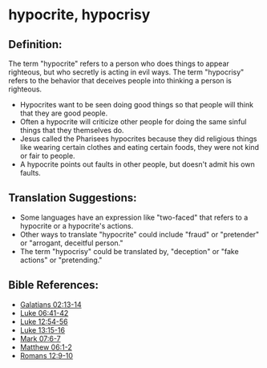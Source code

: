 # hypocrite, hypocrisy #

## Definition: ##

The term "hypocrite" refers to a person who does things to appear righteous, but who secretly is acting in evil ways. The term "hypocrisy" refers to the behavior that deceives people into thinking a person is righteous.

* Hypocrites want to be seen doing good things so that people will think that they are good people.
* Often a hypocrite will criticize other people for doing the same sinful things that they themselves do.
* Jesus called the Pharisees hypocrites because they did religious things like wearing certain clothes and eating certain foods, they were not kind or fair to people.
* A hypocrite points out faults in other people, but doesn't admit his own faults.

## Translation Suggestions: ##

* Some languages have an expression like "two-faced" that refers to a hypocrite or a hypocrite's actions.
* Other ways to translate "hypocrite" could include "fraud" or "pretender" or "arrogant, deceitful person."
* The term "hypocrisy" could be translated by, "deception" or "fake actions" or "pretending."

## Bible References: ##

* [Galatians 02:13-14](en/tn/gal/help/02/13)
* [Luke 06:41-42](en/tn/luk/help/06/41)
* [Luke 12:54-56](en/tn/luk/help/12/54)
* [Luke 13:15-16](en/tn/luk/help/13/15)
* [Mark 07:6-7](en/tn/mrk/help/07/06)
* [Matthew 06:1-2](en/tn/mat/help/06/01)
* [Romans 12:9-10](en/tn/rom/help/12/09)